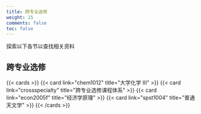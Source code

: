 ```yaml
---
title: 跨专业选修
weight: 15
comments: false
toc: false
---
```

探索以下各节以查找相关资料
## 跨专业选修
<!--more-->
{{< cards >}}
{{< card link="chem1012" title="大学化学 III" >}}
{{< card link="crossspecialty" title="跨专业选修课程体系" >}}
{{< card link="econ2005f" title="经济学原理" >}}
{{< card link="spst1004" title="普通天文学" >}}
{{< /cards >}}
